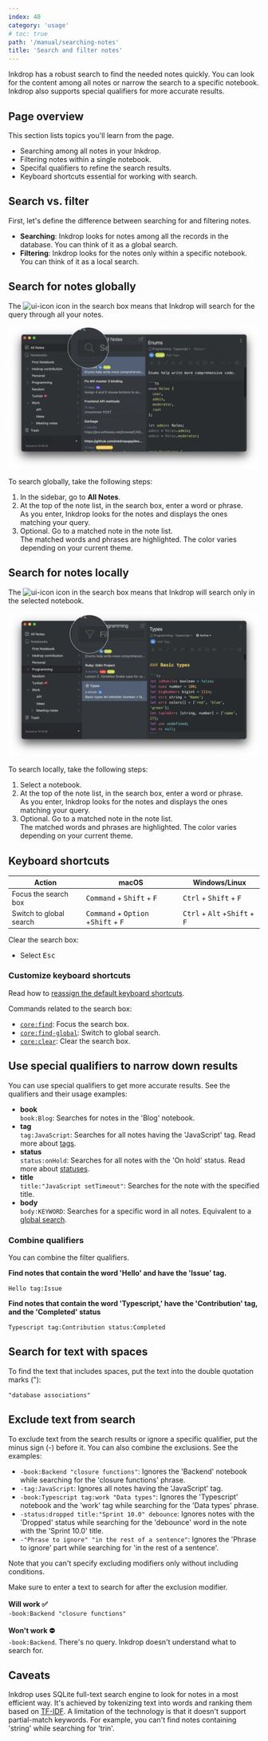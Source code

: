 ```yaml
---
index: 40
category: 'usage'
# toc: true
path: '/manual/searching-notes'
title: 'Search and filter notes'
---
```


Inkdrop has a robust search to find the needed notes quickly. You can look for the content among all notes or narrow the search to a specific notebook. Inkdrop also supports special qualifiers for more accurate results.

## Page overview

This section lists topics you'll learn from the page.

- Searching among all notes in your Inkdrop.
- Filtering notes within a single notebook.
- Specifal qualifiers to refine the search results.
- Keyboard shortcuts essential for working with search.

## Search vs. filter

First, let's define the difference between searching for and filtering notes. 

- **Searching**: Inkdrop looks for notes among all the records in the database. You can think of it as a global search.
- **Filtering**: Inkdrop looks for the notes only within a specific notebook. You can think of it as a local search.

## Search for notes globally

The ![ui-icon](/images/icons/search.svg) icon in the search box means that Inkdrop will search for the query through all your notes.

![Inkdrop can search for notes globally](./searching-notes_search-bar-global.png)

To search globally, take the following steps:

1. In the sidebar, go to **All Notes**.
1. At the top of the note list, in the search box, enter a word or phrase.  
   As you enter, Inkdrop looks for the notes and displays the ones matching your query.
1. Optional. Go to a matched note in the note list.  
   The matched words and phrases are highlighted. The color varies depending on your current theme.

## Search for notes locally

The ![ui-icon](/images/icons/filter-1.svg) icon in the search box means that Inkdrop will search only in the selected notebook.

![Inkdrop can search for notes globally](./searching-notes_search-bar-local.png)

To search locally, take the following steps:

1. Select a notebook. 
1. At the top of the note list, in the search box, enter a word or phrase.  
   As you enter, Inkdrop looks for the notes and displays the ones matching your query.
1. Optional. Go to a matched note in the note list.  
   The matched words and phrases are highlighted. The color varies depending on your current theme.


## Keyboard shortcuts

| Action                            | macOS                                                                   | Windows/Linux                                                     |
|-----------------------------------|-------------------------------------------------------------------------|-------------------------------------------------------------------|
| Focus the search box              | <kbd>Command</kbd> + <kbd>Shift</kbd> + <kbd>F</kbd>                    | <kbd>Ctrl</kbd> + <kbd>Shift</kbd> + <kbd>F</kbd>                 |
| Switch to global search | <kbd>Command</kbd> + <kbd>Option</kbd> +<kbd>Shift</kbd> + <kbd>F</kbd> | <kbd>Ctrl</kbd> + <kbd>Alt</kbd> +<kbd>Shift</kbd> + <kbd>F</kbd>

Clear the search box:

* Select <kbd>Esc</kbd>

### Customize keyboard shortcuts

Read how to [reassign the default keyboard shortcuts](https://docs.inkdrop.app/manual/customizing-keybindings).

Commands related to the search box: 

* [`core:find`](https://docs.inkdrop.app/manual/list-of-commands#corefind): Focus the search box.
* [`core:find-global`](https://docs.inkdrop.app/manual/list-of-commands#corefind-global): Switch to global search.
* [`core:clear`](https://docs.inkdrop.app/manual/list-of-commands#corefind-clear): Clear the search box.

## Use special qualifiers to narrow down results

You can use special qualifiers to get more accurate results. See the qualifiers and their usage examples:

* **book**  
  `book:Blog`: Searches for notes in the 'Blog' notebook.
* **tag**  
  `tag:JavaScript`: Searches for all notes having the 'JavaScript' tag. Read more about [tags](https://docs.inkdrop.app/manual/write-notes#tag-notes).
* **status**  
  `status:onHold`: Searches for all notes with the 'On hold' status. Read more about [statuses](https://docs.inkdrop.app/manual/managing-tasks-with-status).
* **title**  
  `title:"JavaScript setTimeout"`: Searches for the note with the specified title.
* **body**  
  `body:KEYWORD`: Searches for a specific word in all notes. Equivalent to a [global search](#search-for-notes-in-all-notebooks).

### Combine qualifiers 

You can combine the filter qualifiers. 

**Find notes that contain the word 'Hello' and have the 'Issue' tag.**

```
Hello tag:Issue
```

**Find notes that contain the word 'Typescript,' have the 'Contribution' tag, and the 'Completed' status**

```
Typescript tag:Contribution status:Completed
```

## Search for text with spaces

To find the text that includes spaces, put the text into the double quotation marks ("):

```
"database associations"
```

## Exclude text from search

To exclude text from the search results or ignore a specific qualifier, put the minus sign (-) before it. You can also combine the exclusions. See the examples:

* `-book:Backend "closure functions"`: Ignores the 'Backend' notebook while searching for the 'closure functions' phrase.
* `-tag:JavaScript`: Ignores all notes having the 'JavaScript' tag.
* `-book:Typescript tag:work "Data types"`: Ignores the 'Typescript' notebook and the 'work' tag while searching for the 'Data types' phrase.
* `-status:dropped title:"Sprint 10.0" debounce`: Ignores notes with the 'Dropped' status while searching for the 'debounce' word in the note with the 'Sprint 10.0' title.
* `-"Phrase to ignore" "in the rest of a sentence"`: Ignores the 'Phrase to ignore' part while searching for 'in the rest of a sentence'.

Note that you can't specify excluding modifiers only without including conditions.
<div class="ui warning message">
Make sure to enter a text to search for after the exclusion modifier. <br><br>
<b>Will work ✅</b><br><code>-book:Backend "closure functions"</code><br><br>
<b>Won't work ⛔️</b><br>
<code>-book:Backend</code>. There's no query. Inkdrop doesn't understand what to search for.
</div>

## Caveats

Inkdrop uses SQLite full-text search engine to look for notes in a most efficient way. It's achieved by tokenizing text into words and ranking them based on [TF-IDF](https://sqlite.org/fts5.html). A limitation of the technology is that it doesn't support partial-match keywords. For example, you can't find notes containing 'string' while searching for 'trin'.
